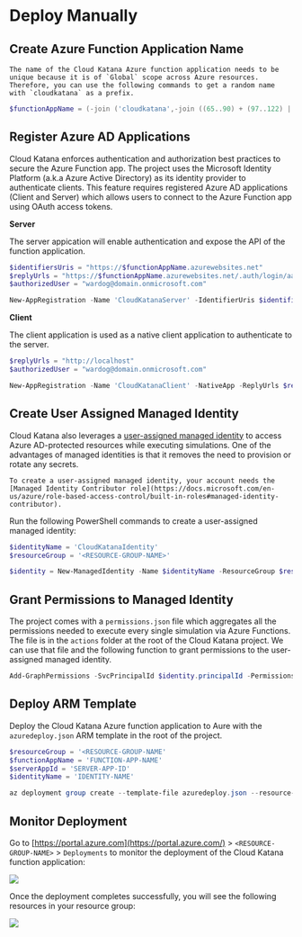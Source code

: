 # Deploy Manually

## Create Azure Function Application Name

```{note}
The name of the Cloud Katana Azure function application needs to be unique because it is of `Global` scope across Azure resources. Therefore, you can use the following commands to get a random name with `cloudkatana` as a prefix.
```

```PowerShell
$functionAppName = (-join ('cloudkatana',-join ((65..90) + (97..122) | Get-Random -Count 10 | % {[char]$_}))).ToLower()
```

## Register Azure AD Applications

Cloud Katana enforces authentication and authorization best practices to secure the Azure Function app.
The project uses the Microsoft Identity Platform (a.k.a Azure Active Directory) as its identity provider to authenticate clients. This feature requires registered Azure AD applications (Client and Server) which allows users to connect to the Azure Function app using OAuth access tokens.

**Server** 

The server appication will enable authentication and expose the API of the function application.

```PowerShell
$identifiersUris = "https://$functionAppName.azurewebsites.net"
$replyUrls = "https://$functionAppName.azurewebsites.net/.auth/login/aad/callback"
$authorizedUser = "wardog@domain.onmicrosoft.com"

New-AppRegistration -Name 'CloudKatanaServer' -IdentifierUris $identifiersUris -ReplyUrls $replyUrls -RequireAssignedRole -AssignAppRoleToUser $authorizedUser -verbose
```

**Client**

The client application is used as a native client application to authenticate to the server.

```PowerShell
$replyUrls = "http://localhost"
$authorizedUser = "wardog@domain.onmicrosoft.com"

New-AppRegistration -Name 'CloudKatanaClient' -NativeApp -ReplyUrls $replyUrls -RequireAssignedRole -AssignAppRoleToUser $authorizedUser -DisableImplicitGrantFlowOAuth2 -verbose
```

## Create User Assigned Managed Identity

Cloud Katana also leverages a [user-assigned managed identity](https://docs.microsoft.com/en-us/azure/active-directory/managed-identities-azure-resources/how-manage-user-assigned-managed-identities?pivots=identity-mi-methods-azp) to access Azure AD-protected resources while executing simulations. One of the advantages of managed identities is that it removes the need to provision or rotate any secrets.

```{note}
To create a user-assigned managed identity, your account needs the [Managed Identity Contributor role](https://docs.microsoft.com/en-us/azure/role-based-access-control/built-in-roles#managed-identity-contributor).
```

Run the following PowerShell commands to create a user-assigned managed identity:

```PowerShell
$identityName = 'CloudKatanaIdentity'
$resourceGroup = '<RESOURCE-GROUP-NAME>'

$identity = New-ManagedIdentity -Name $identityName -ResourceGroup $resourceGroup -verbose
```

## Grant Permissions to Managed Identity

The project comes with a `permissions.json` file which aggregates all the permissions needed to execute every single simulation via Azure Functions. The file is in the `actions` folder at the root of the Cloud Katana project. We can use that file and the following function to grant permissions to the user-assigned managed identity.

```PowerShell
Add-GraphPermissions -SvcPrincipalId $identity.principalId -PermissionsFile .\actions\permissions.json -verbose
```

## Deploy ARM Template

Deploy the Cloud Katana Azure function application to Aure with the `azuredeploy.json` ARM template in the root of the project.

```PowerShell
$resourceGroup = '<RESOURCE-GROUP-NAME'
$functionAppName = 'FUNCTION-APP-NAME'
$serverAppId = 'SERVER-APP-ID'
$identityName = 'IDENTITY-NAME'

az deployment group create --template-file azuredeploy.json --resource-group $resourceGroup --parameters functionAppName=$functionAppName serverAppId=$serverAppId identityName=$identityName
```

## Monitor Deployment

Go to [https://portal.azure.com](https://portal.azure.com/) > `<RESOURCE-GROUP-NAME>` > `Deployments` to monitor the deployment of the Cloud Katana function application:

![](../../images/MonitorDeployment.png)

Once the deployment completes successfully, you will see the following resources in your resource group:

![](../../images/ResourcesCreated.png)
